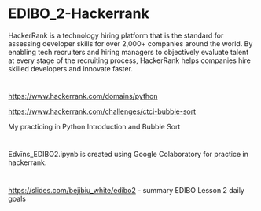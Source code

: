# EDIBO_2-Hackerrank

HackerRank is a technology hiring platform that is the standard for assessing developer skills for over 2,000+ companies around the world. By enabling tech recruiters and hiring managers to objectively evaluate talent at every stage of the recruiting process, HackerRank helps companies hire skilled developers and innovate faster.
#
https://www.hackerrank.com/domains/python

https://www.hackerrank.com/challenges/ctci-bubble-sort

My practicing in Python Introduction and Bubble Sort

#
Edvīns_EDIBO2.ipynb is created using Google Colaboratory for practice in hackerrank.

#
https://slides.com/bejibiu_white/edibo2 - summary EDIBO Lesson 2 daily goals
